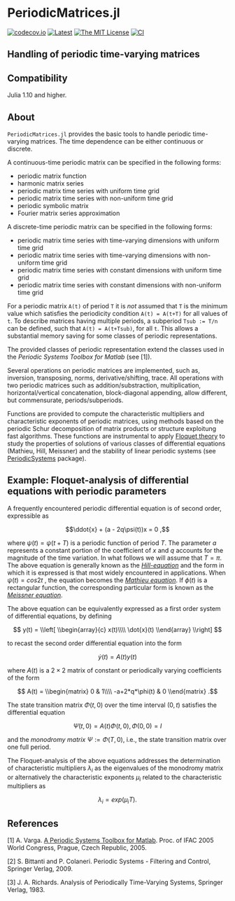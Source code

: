 # PeriodicMatrices.jl

<!-- [![DOI](https://zenodo.org/badge/DOI/10.5281/zenodo.4568159.svg)](https://doi.org/10.5281/zenodo.4568159) -->
[![codecov.io](https://codecov.io/gh/andreasvarga/PeriodicMatrices.jl/coverage.svg?branch=main)](https://codecov.io/gh/andreasvarga/PeriodicMatrices.jl?branch=main)
[![Latest](https://img.shields.io/badge/docs-latest-blue.svg)](https://andreasvarga.github.io/PeriodicMatrices.jl/dev/)
[![The MIT License](https://img.shields.io/badge/license-MIT-brightgreen.svg?style=flat-square)](https://github.com/andreasvarga/PeriodicMatrices.jl/blob/main/LICENSE.md)
[![CI](https://github.com/andreasvarga/PeriodicMatrices/actions/workflows/CI.yml/badge.svg)](https://github.com/andreasvarga/PeriodicMatrices/actions/workflows/CI.yml)

## Handling of periodic time-varying matrices

## Compatibility

Julia 1.10 and higher.

<!-- ## How to install

````JULIA
pkg> add PeriodicMatrices
pkg> test PeriodicMatrices
```` -->

## About

`PeriodicMatrices.jl` provides the basic tools to handle periodic time-varying matrices. 
The time dependence can be either continuous or discrete. 

A continuous-time periodic matrix can be specified in the following forms:

- periodic matrix function
- harmonic matrix series
- periodic matrix time series with uniform time grid 
- periodic matrix time series with non-uniform time grid
- periodic symbolic matrix
- Fourier matrix series approximation   

A discrete-time periodic matrix can be specified in the following forms:

- periodic matrix time series with time-varying dimensions with uniform time grid
- periodic matrix time series with time-varying dimensions with non-uniform time grid
- periodic matrix time series with constant dimensions with uniform time grid
- periodic matrix time series with constant dimensions with non-uniform time grid

For a periodic matrix `A(t)` of period `T` it is _not_ assumed that `T` is the minimum value
which satisfies the periodicity condition `A(t) = A(t+T)` for all values of `t`. To describe 
matrices having multiple periods, a subperiod `Tsub := T/n` can be defined, such that `A(t) = A(t+Tsub)`,
for all `t`. This allows a substantial memory saving for some classes of periodic representations. 

The provided classes of periodic representation extend the classes used in the _Periodic Systems Toolbox for Matlab_ (see [1]).  

Several operations on periodic matrices are implemented, such as, inversion, transposing, norms, derivative/shifting, trace.
All operations with two periodic matrices such as addition/substraction, multiplication, horizontal/vertical concatenation, block-diagonal appending,
allow different, but commensurate, periods/subperiods.  

Functions are provided to compute the characteristic multipliers and characteristic exponents of periodic matrices, using methods based on the periodic Schur decomposition of matrix products 
or structure exploitung fast algorithms. 
These functions are instrumental to apply [Floquet theory](https://en.wikipedia.org/wiki/Floquet_theory) to study the properties of solutions of 
various classes of differential equations (Mathieu, Hill, Meissner) and the stability of linear periodic systems (see [PeriodicSystems](https://github.com/andreasvarga/PeriodicSystems.jl) package). 
 
## Example: Floquet-analysis of differential equations with periodic parameters

A frequently encountered periodic differential equation is of second order, expressible as

$$\ddot{x} + (a - 2q\psi(t))x = 0 ,$$

where  $ψ(t) = ψ(t+T)$ is a periodic function of period $T$. The parameter $a$ represents a constant portion of the
coefficient of $x$ and $q$ accounts for the magnitude of the time variation. In what follows we will assume that $T = \pi$. 
The above equation is generally known as the [_Hill-equation_](https://en.wikipedia.org/wiki/Hill_differential_equation) and the form in which
it is expressed is that most widely encountered in applications. When $\psi(t) = cos 2t$ , the equation becomes the [_Mathieu equation_](https://en.wikipedia.org/wiki/Mathieu_function#Mathieu_equation).
If $\phi(t)$ is a rectangular function, the corresponding particular form is known
as the [_Meissner equation_](https://en.wikipedia.org/wiki/Meissner_equation).  

The above equation can be equivalently expressed as a first order system of differential equations, by defining

$$ y(t) = \\left[  \\begin{array}{c} x(t)\\\\ \dot{x}(t) \\end{array} \\right] $$

to recast the second order differential equation into the form

$$ \dot{y}(t) = A(t)y(t)$$

where $A(t)$ is a $2\times 2$ matrix of constant or periodically varying coefficients of the form

$$ A(t) = \\begin{matrix} 0 & 1\\\\ -a+2*q*\phi(t) & 0 \\end{matrix}  .$$

The state transition matrix $\Phi(t,0)$ over the time interval $(0,t)$ satisfies the differential equation 

$$ \dot{\Psi}(t,0) = A(t)\Phi(t,0),  \Phi(0,0) = I $$

and the _monodromy matrix_ $\Psi := \Phi(T,0)$, i.e., the state transition matrix over one full period.

The Floquet-analysis of the above equations addresses the determination of characteristic multipliers $\lambda_i$ as the eigenvalues of the monodromy matrix
or alternatively the characteristic exponents $\mu_i$ related to the characteristic multipliers as

$$ \lambda_i = exp(\mu_iT) .$$ 

## References

[1] A. Varga. [A Periodic Systems Toolbox for Matlab](https://elib.dlr.de/12283/1/varga_ifac2005p1.pdf). Proc. of IFAC 2005 World Congress, Prague, Czech Republic, 2005.

[2] S. Bittanti and P. Colaneri. Periodic Systems - Filtering and Control, Springer Verlag, 2009.

[3] J. A. Richards. Analysis of Periodically Time-Varying Systems, Springer Verlag, 1983.
